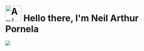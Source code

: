 # <img src="https://iam-weijie.github.io/wave/hand-emoji.svg" alt="Animated Emoji" width="50" height="50"> Hello there, I'm Neil Arthur Pornela
![](https://komarev.com/ghpvc/?username=your_username&color=give_your_color)
